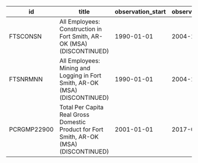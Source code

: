 | id          | title                                                                                   | observation_start   | observation_end   |
|-------------|-----------------------------------------------------------------------------------------|---------------------|-------------------|
| FTSCONSN    | All Employees: Construction in Fort Smith, AR-OK (MSA) (DISCONTINUED)                   | 1990-01-01          | 2004-12-01        |
| FTSNRMNN    | All Employees: Mining and Logging in Fort Smith, AR-OK (MSA) (DISCONTINUED)             | 1990-01-01          | 2004-12-01        |
| PCRGMP22900 | Total Per Capita Real Gross Domestic Product for Fort Smith, AR-OK (MSA) (DISCONTINUED) | 2001-01-01          | 2017-01-01        |